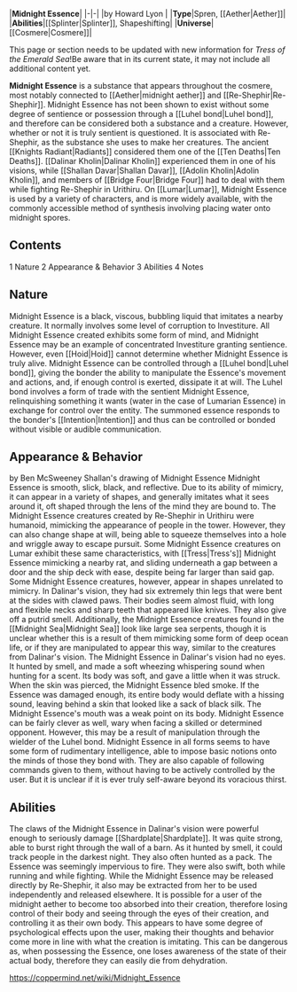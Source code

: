 |**Midnight Essence**|
|-|-|
|by  Howard Lyon |
|**Type**|Spren, [[Aether\|Aether]]|
|**Abilities**|[[Splinter\|Splinter]], Shapeshifting|
|**Universe**|[[Cosmere\|Cosmere]]|

This page or section needs to be updated with new information for *Tress of the Emerald Sea*!Be aware that in its current state, it may not include all additional content yet.

**Midnight Essence** is a substance that appears throughout the cosmere, most notably connected to [[Aether\|midnight aether]] and [[Re-Shephir\|Re-Shephir]]. Midnight Essence has not been shown to exist without some degree of sentience or possession through a [[Luhel bond\|Luhel bond]], and therefore can be considered both a substance and a creature. However, whether or not it is truly sentient is questioned.
It is associated with Re-Shephir, as the substance she uses to make her creatures. The ancient [[Knights Radiant\|Radiants]] considered them one of the [[Ten Deaths\|Ten Deaths]]. [[Dalinar Kholin\|Dalinar Kholin]] experienced them in one of his visions, while [[Shallan Davar\|Shallan Davar]], [[Adolin Kholin\|Adolin Kholin]], and members of [[Bridge Four\|Bridge Four]] had to deal with them while fighting Re-Shephir in Urithiru.
On [[Lumar\|Lumar]], Midnight Essence is used by a variety of characters, and is more widely available, with the commonly accessible method of synthesis involving placing water onto midnight spores.

## Contents

1 Nature
2 Appearance & Behavior
3 Abilities
4 Notes


## Nature
Midnight Essence is a black, viscous, bubbling liquid that imitates a nearby creature. It normally involves some level of corruption to Investiture. All Midnight Essence created exhibits some form of mind, and Midnight Essence may be an example of concentrated Investiture granting sentience. However, even [[Hoid\|Hoid]] cannot determine whether Midnight Essence is truly alive. Midnight Essence can be controlled through a [[Luhel bond\|Luhel bond]], giving the bonder the ability to manipulate the Essence's movement and actions, and, if enough control is exerted, dissipate it at will. The Luhel bond involves a form of trade with the sentient Midnight Essence, relinquishing something it wants (water in the case of Lumarian Essence) in exchange for control over the entity. The summoned essence responds to the bonder's [[Intention\|Intention]] and thus can be controlled or bonded without visible or audible communication.

## Appearance & Behavior
 by  Ben McSweeney  Shallan's drawing of Midnight Essence
Midnight Essence is smooth, slick, black, and reflective. Due to its ability of mimicry, it can appear in a variety of shapes, and generally imitates what it sees around it, oft shaped through the lens of the mind they are bound to. The Midnight Essence creatures created by Re-Shephir in Urithiru were humanoid, mimicking the appearance of people in the tower. However, they can also change shape at will, being able to squeeze themselves into a hole and wriggle away to escape pursuit. Some Midnight Essence creatures on Lumar exhibit these same characteristics, with [[Tress\|Tress's]] Midnight Essence mimicking a nearby rat, and sliding underneath a gap between a door and the ship deck with ease, despite being far larger than said gap.
Some Midnight Essence creatures, however, appear in shapes unrelated to mimicry. In Dalinar's vision, they had six extremely thin legs that were bent at the sides with clawed paws. Their bodies seem almost fluid, with long and flexible necks and sharp teeth that appeared like knives. They also give off a putrid smell. Additionally, the Midnight Essence creatures found in the [[Midnight Sea\|Midnight Sea]] look like large sea serpents, though it is unclear whether this is a result of them mimicking some form of deep ocean life, or if they are manipulated to appear this way, similar to the creatures from Dalinar's vision.
The Midnight Essence in Dalinar's vision had no eyes. It hunted by smell, and made a soft wheezing whispering sound when hunting for a scent. Its body was soft, and gave a little when it was struck. When the skin was pierced, the Midnight Essence bled smoke. If the Essence was damaged enough, its entire body would deflate with a hissing sound, leaving behind a skin that looked like a sack of black silk. The Midnight Essence's mouth was a weak point on its body.
Midnight Essence can be fairly clever as well, wary when facing a skilled or determined opponent. However, this may be a result of manipulation through the wielder of the Luhel bond.
Midnight Essence in all forms seems to have some form of rudimentary intelligence, able to impose basic notions onto the minds of those they bond with. They are also capable of following commands given to them, without having to be actively controlled by the user. But it is unclear if it is ever truly self-aware beyond its voracious thirst.

## Abilities
The claws of the Midnight Essence in Dalinar's vision were powerful enough to seriously damage [[Shardplate\|Shardplate]]. It was quite strong, able to burst right through the wall of a barn. As it hunted by smell, it could track people in the darkest night. They also often hunted as a pack. The Essence was seemingly impervious to fire. They were also swift, both while running and while fighting. While the Midnight Essence may be released directly by Re-Shephir, it also may be extracted from her to be used independently and released elsewhere.
It is possible for a user of the midnight aether to become too absorbed into their creation, therefore losing control of their body and seeing through the eyes of their creation, and controlling it as their own body. This appears to have some degree of psychological effects upon the user, making their thoughts and behavior come more in line with what the creation is imitating. This can be dangerous as, when possessing the Essence, one loses awareness of the state of their actual body, therefore they can easily die from dehydration.



https://coppermind.net/wiki/Midnight_Essence